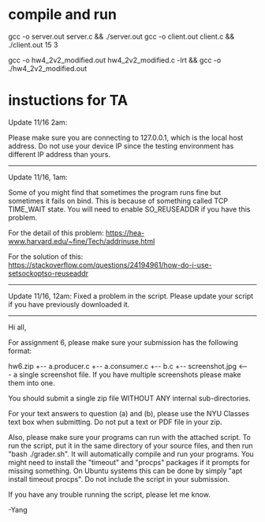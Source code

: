 # compile and run
gcc -o server.out server.c && ./server.out
gcc -o client.out client.c && ./client.out 15 3

gcc -o  hw4_2v2_modified.out  hw4_2v2_modified.c -lrt && gcc -o  ./hw4_2v2_modified.out 

# instuctions for TA

Update 11/16 2am:

Please make sure you are connecting to 127.0.0.1, which is the local host address. Do not use your device IP since the testing environment has different IP address than yours.

-----------------------------------------

Update 11/16, 1am:

Some of you might find that sometimes the program runs fine but sometimes it fails on bind. This is because of something called TCP TIME_WAIT state. You will need to enable SO_REUSEADDR if you have this problem.

For the detail of this problem: https://hea-www.harvard.edu/~fine/Tech/addrinuse.html

For the solution of this: https://stackoverflow.com/questions/24194961/how-do-i-use-setsockoptso-reuseaddr

-----------------------------------------

Update 11/16, 12am: Fixed a problem in the script. Please update your script if you have previously downloaded it.

-----------------------------------------

Hi all,



For assignment 6, please make sure your submission has the following format:

hw6.zip
 +-- a.producer.c
 +-- a.consumer.c
 +-- b.c
 +-- screenshot.jpg   <--- a single screenshot file. If you have multiple screenshots please make them into one.

You should submit a single zip file WITHOUT ANY internal sub-directories.

For your text answers to question (a) and (b), please use the NYU Classes text box when submitting. Do not put a text or PDF file in your zip.

Also, please make sure your programs can run with the attached script. To run the script, put it in the same directory of your source files, and then run "bash ./grader.sh". It will automatically compile and run your programs. You might need to install the "timeout" and "procps" packages if it prompts for missing something. On Ubuntu systems this can be done by simply "apt install timeout procps". Do not include the script in your submission.

If you have any trouble running the script, please let me know.



-Yang
